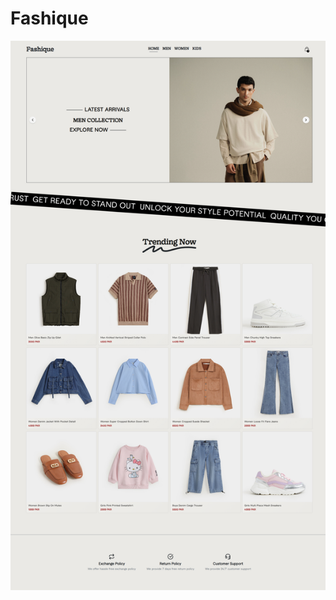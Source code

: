 # Fashique

![Project Screenshot](https://raw.githubusercontent.com/mewaleedahmad/Fashique/main/src/assets/gallery.png)

